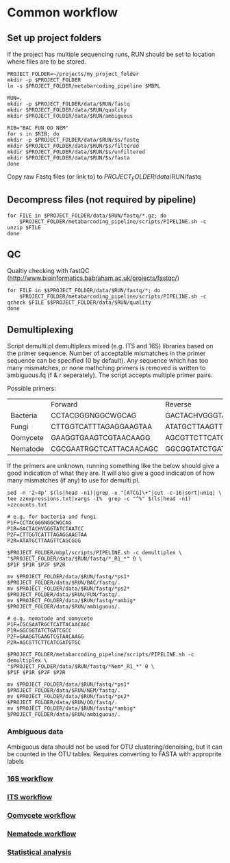 # Common workflow

## Set up project folders

If the project has multiple sequencing runs, RUN should be set to location where files are to be stored.

```shell
PROJECT_FOLDER=~/projects/my_project_folder
mkdir -p $PROJECT_FOLDER
ln -s $PROJECT_FOLDER/metabarcoding_pipeline $MBPL

RUN=.
mkdir -p $PROJECT_FOLDER/data/$RUN/fastq
mkdir $PROJECT_FOLDER/data/$RUN/quality
mkdir $PROJECT_FOLDER/data/$RUN/ambiguous

RIB="BAC FUN OO NEM"
for s in $RIB; do
mkdir -p $PROJECT_FOLDER/data/$RUN/$s/fastq
mkdir $PROJECT_FOLDER/data/$RUN/$s/filtered
mkdir $PROJECT_FOLDER/data/$RUN/$s/unfiltered
mkdir $PROJECT_FOLDER/data/$RUN/$s/fasta
done
```

Copy raw Fastq files (or link to) to $PROJECT_FOLDER/data/$RUN/fastq

## Decompress files (not required by pipeline)

```shell
for FILE in $PROJECT_FOLDER/data/$RUN/fastq/*.gz; do 
	$PROJECT_FOLDER/metabarcoding_pipeline/scripts/PIPELINE.sh -c unzip $FILE
done
```

## QC
Qualtiy checking with fastQC (http://www.bioinformatics.babraham.ac.uk/projects/fastqc/)
```shell
for FILE in $$PROJECT_FOLDER/data/$RUN/fastq/*; do 
	$PROJECT_FOLDER/metabarcoding_pipeline/scripts/PIPELINE.sh -c qcheck $FILE $$PROJECT_FOLDER/data/$RUN/quality
done
```

## Demultiplexing

Script demulti.pl demultiplexs mixed (e.g. ITS and 16S) libraries based on the primer sequence. Number of acceptable mismatches in the primer sequence can be specified (0 by default). Any sequence which has too many mismatches, or none mathching primers is removed is written to ambiguous.fq (f & r seperately). The script accepts multiple primer pairs.

<table>
Possible primers:
<tr><td><td>Forward<td>Reverse</tr>
<tr><td>Bacteria<td>CCTACGGGNGGCWGCAG<td>GACTACHVGGGTATCTAATCC</tr>
<tr><td>Fungi<td>CTTGGTCATTTAGAGGAAGTAA<td>ATATGCTTAAGTTCAGCGGG</tr>
<tr><td>Oomycete<td>GAAGGTGAAGTCGTAACAAGG<td>AGCGTTCTTCATCGATGTGC</tr>
<tr><td>Nematode<td>CGCGAATRGCTCATTACAACAGC<td>GGCGGTATCTGATCGCC</tr>
</table>

If the primers are unknown, running something like the below should give a good indication of what they are. It will also give a good indication of how many mismatches (if any) to use for demulti.pl. 
```shell
sed -n '2~4p' $(ls|head -n1)|grep -x "[ATCG]\+"|cut -c-16|sort|uniq| \
tee zzexpressions.txt|xargs -I%  grep -c "^%" $(ls|head -n1) >zzcounts.txt
```

```shell
# e.g. for bacteria and fungi
P1F=CCTACGGGNGGCWGCAG
P1R=GACTACHVGGGTATCTAATCC
P2F=CTTGGTCATTTAGAGGAAGTAA
P2R=ATATGCTTAAGTTCAGCGGG

$PROJECT_FOLDER/mbpl/scripts/PIPELINE.sh -c demultiplex \
"$PROJECT_FOLDER/data/$RUN/fastq/*_R1_*" 0 \
$P1F $P1R $P2F $P2R

mv $PROJECT_FOLDER/data/$RUN/fastq/*ps1* $PROJECT_FOLDER/data/$RUN/BAC/fastq/.
mv $PROJECT_FOLDER/data/$RUN/fastq/*ps2* $PROJECT_FOLDER/data/$RUN/FUN/fastq/.
mv $PROJECT_FOLDER/data/$RUN/fastq/*ambig* $PROJECT_FOLDER/data/$RUN/ambiguous/.

# e.g. nematode and oomycete
P1F=CGCGAATRGCTCATTACAACAGC
P1R=GGCGGTATCTGATCGCC
P2F=GAAGGTGAAGTCGTAACAAGG
P2R=AGCGTTCTTCATCGATGTGC

$PROJECT_FOLDER/metabarcoding_pipeline/scripts/PIPELINE.sh -c demultiplex \
"$PROJECT_FOLDER/data/$RUN/fastq/*Nem*_R1_*" 0 \
$P1F $P1R $P2F $P2R

mv $PROJECT_FOLDER/data/$RUN/fastq/*ps1* $PROJECT_FOLDER/data/$RUN/NEM/fastq/.
mv $PROJECT_FOLDER/data/$RUN/fastq/*ps2* $PROJECT_FOLDER/data/$RUN/OO/fastq/.
mv $PROJECT_FOLDER/data/$RUN/fastq/*ambig* $PROJECT_FOLDER/data/$RUN/ambiguous/.
```
### Ambiguous data
Ambiguous data should not be used for OTU clustering/denoising, but it can be counted in the OTU tables.
Requires converting to FASTA with approprite labels

### [16S workflow](../master/16S%20%20workflow.md)
### [ITS workflow](../master//ITS%20workflow.md)
### [Oomycete workflow](../master/Oomycota%20workflow.md)
### [Nematode workflow](../master/Nematoda%20workflow.md)
### [Statistical analysis](../master/statistical%20analysis.md)
